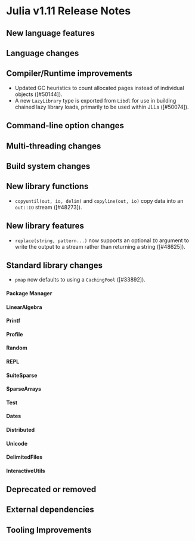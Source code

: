 Julia v1.11 Release Notes
========================

New language features
---------------------

Language changes
----------------

Compiler/Runtime improvements
-----------------------------
* Updated GC heuristics to count allocated pages instead of individual objects ([#50144]).
* A new `LazyLibrary` type is exported from `Libdl` for use in building chained lazy library
  loads, primarily to be used within JLLs ([#50074]).

Command-line option changes
---------------------------

Multi-threading changes
-----------------------

Build system changes
--------------------

New library functions
---------------------
* `copyuntil(out, io, delim)` and `copyline(out, io)` copy data into an `out::IO` stream ([#48273]).

New library features
--------------------
* `replace(string, pattern...)` now supports an optional `IO` argument to
  write the output to a stream rather than returning a string ([#48625]).

Standard library changes
------------------------

* `pmap` now defaults to using a `CachingPool` ([#33892]).

#### Package Manager

#### LinearAlgebra

#### Printf

#### Profile

#### Random

#### REPL

#### SuiteSparse


#### SparseArrays

#### Test

#### Dates


#### Distributed

#### Unicode


#### DelimitedFiles


#### InteractiveUtils

Deprecated or removed
---------------------


External dependencies
---------------------

Tooling Improvements
--------------------


<!--- generated by NEWS-update.jl: -->
